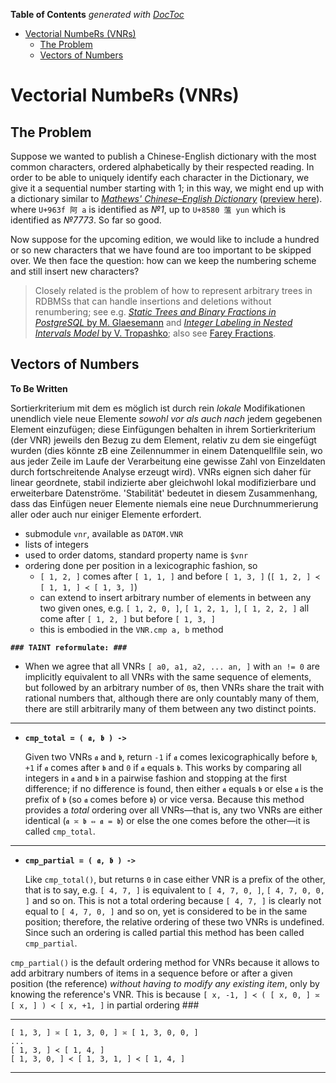 <!-- START doctoc generated TOC please keep comment here to allow auto update -->
<!-- DON'T EDIT THIS SECTION, INSTEAD RE-RUN doctoc TO UPDATE -->
**Table of Contents**  *generated with [DocToc](https://github.com/thlorenz/doctoc)*

- [Vectorial NumbeRs (VNRs)](#vectorial-numbers-vnrs)
  - [The Problem](#the-problem)
  - [Vectors of Numbers](#vectors-of-numbers)

<!-- END doctoc generated TOC please keep comment here to allow auto update -->


# Vectorial NumbeRs (VNRs)

## The Problem

Suppose we wanted to publish a Chinese-English dictionary with the most common characters, ordered
alphabetically by their respected reading. In order to be able to uniquely identify each character in the
Dictionary, we give it a sequential number starting with 1; in this way, we might end up with a dictionary
similar to [*Mathews' Chinese–English
Dictionary*](https://en.wikipedia.org/wiki/Mathews%27_Chinese–English_Dictionary) ([preview
here](https://books.google.de/books?id=Pj_e2d3eHTQC&printsec=frontcover&dq=Mathew%27s+Chinese–English+Dictionary&hl=en&sa=X&ved=0ahUKEwid45mx-dDoAhXT8aYKHZjqAKEQ6AEIKjAA#v=onepage&q=Mathew's%20Chinese–English%20Dictionary&f=false)).
where `U+963f 阿 a` is identified as *№1*, up to `U+8580 薀 yun` which is identified as *№7773*. So far so
good.

Now suppose for the upcoming edition, we would like to include a hundred or so new characters that we have found
are too important to be skipped over. We then face the question: how can we keep the numbering scheme and still
insert new characters?

> Closely related is the problem of how to represent arbitrary trees in RDBMSs that can handle insertions
> and deletions without renumbering; see e.g. [*Static Trees and Binary Fractions in PostgreSQL* by M.
> Glaesemann](https://seespotcode.net/2016/04/30/static-trees/) and [*Integer Labeling in Nested Intervals
> Model* by V. Tropashko](http://www.dbazine.com/oracle/or_articles/tropashko6/index.html); also see [Farey
> Fractions](https://en.wikipedia.org/wiki/Farey_sequence#Examples).

## Vectors of Numbers


**To Be Written**

Sortierkriterium mit dem es möglich ist durch rein *lokale* Modifikationen unendlich viele neue Elemente
*sowohl vor als auch nach* jedem gegebenen Element einzufügen; diese Einfügungen behalten in ihrem
Sortierkriterium (der VNR) jeweils den Bezug zu dem Element, relativ zu dem sie eingefügt wurden (dies
könnte zB eine Zeilennummer in einem Datenquellfile sein, wo aus jeder Zeile im Laufe der Verarbeitung eine
gewisse Zahl von Einzeldaten durch fortschreitende Analyse erzeugt wird). VNRs eignen sich daher für linear
geordnete, stabil indizierte aber gleichwohl lokal modifizierbare und erweiterbare Datenströme. 'Stabilität'
bedeutet in diesem Zusammenhang, dass das Einfügen neuer Elemente niemals eine neue Durchnummerierung
aller oder auch nur einiger Elemente erfordert.

<!-- `$vnr`—'vectorial datom number', an array of positive integers that imposes a total ordering on datoms by
which I mean to say that given any two datoms `a`, `b` that are piped through the same stream either
`a.$vnr < b.$vnr` or `a.$vnr > b.$vnr` will always hold, and `a.$vnr == b[ '$vnr' ] <=> a is b`. "the
variable-length Vectorial Number VNR (which starts with the line number of the respective source file and
has additional positions added wherever a processing step inserted material)"
 -->



* submodule `vnr`, available as `DATOM.VNR`
* lists of integers
* used to order datoms, standard property name is `$vnr`
* ordering done per position in a lexicographic fashion, so
  * `[ 1, 2, ]` comes after `[ 1, 1, ]` and before `[ 1, 3, ]` (`[ 1, 2, ] ≺ [ 1, 1, ] ≺ [ 1, 3, ]`)
  * can extend to insert arbitrary number of elements in between any two given ones, e.g.
    `[ 1, 2, 0, ]`, `[ 1, 2, 1, ]`, `[ 1, 2, 2, ]` all come after `[ 1, 2, ]` but before `[ 1, 3, ]`
  * this is embodied in the `VNR.cmp a, b` method

**`### TAINT reformulate: ###`**

* When we agree that all VNRs `[ a0, a1, a2, ... an, ]` with `an != 0` are implicitly equivalent to all VNRs
  with the same sequence of elements, but followed by an arbitrary number of `0`s, then VNRs share the trait
  with rational numbers that, although there are only countably many of them, there are still arbitrarily
  many of them between any two distinct points.

-----------------------------------------------------------------

* **`cmp_total = ( 𝖆, 𝖇 ) ->`**

  Given two VNRs `𝖆` and `𝖇`, return `-1` if `𝖆` comes lexicographically before `𝖇`, `+1` if `𝖆` comes after
  `𝖇` and `0` if `𝖆` equals `𝖇`. This works by comparing all integers in `𝖆` and `𝖇` in a pairwise fashion
  and stopping at the first difference; if no difference is found, then either `𝖆` equals `𝖇` or else `𝖆` is
  the prefix of `𝖇` (so `𝖆` comes before `𝖇`) or vice versa. Because this method provides a *total* ordering
  over all VNRs—that is, any two VNRs are either identical (`𝖆 ≍ 𝖇 ⇔ 𝖆 = 𝖇`) or else the one comes before
  the other—it is called `cmp_total`.


-----------------------------------------------------------------

* **`cmp_partial = ( 𝖆, 𝖇 ) ->`**

  Like `cmp_total()`, but returns `0` in case either VNR is a prefix of the other, that is to say, e.g. `[
  4, 7, ]` is equivalent to `[ 4, 7, 0, ]`, `[ 4, 7, 0, 0, ]` and so on. This is not a total ordering
  because `[ 4, 7, ]` is clearly not equal to `[ 4, 7, 0, ]` and so on, yet is considered to be in the same
  position; therefore, the relative ordering of these two VNRs is undefined. Since such an ordering is
  called partial this method has been called `cmp_partial`.

`cmp_partial()` is the default ordering method for VNRs because it allows to add arbitrary numbers of
items in a sequence before or after a given position (the reference) *without having to modify any
existing item*, only by knowing the reference's VNR. This is because `[ x, -1, ] ≺ ( [ x, 0, ] ≍ [ x, ] )
≺ [ x, +1, ]` in partial ordering ###

-----------------------------------------------------------------


<!-- ≺≍≻⊁⊀≿≾≽≼ -->

```
[ 1, 3, ] ≍ [ 1, 3, 0, ] ≍ [ 1, 3, 0, 0, ]
...
[ 1, 3, ] ≺ [ 1, 4, ]
[ 1, 3, 0, ] ≺ [ 1, 3, 1, ] ≺ [ 1, 4, ]
```

------------------------------------------------------------------------
